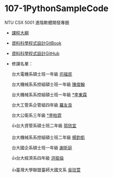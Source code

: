 # 107-1PythonSampleCode
NTU CSX 5001 進階軟體開發專題

- [課程大綱](https://csx.aca.ntu.edu.tw/1071CSX5001_)

- [資料科學程式設計GitBook](https://pecu.gitbooks.io/python_/content/)
- [資料科學程式設計GitHub](https://github.com/NTU-CSX-Project/107-1PythonSampleCode/)

- 修課名單：

    台大電機系碩士班一年級 [司福民](https://github.com/sufferming/csxproject)
    
    台大機械系系控組碩士班一年級 [陳俊翰](https://github.com/Hank421Chen/STASD)
    
    台大機械系系控組碩士班一年級 [*李東霖]()
    
    台大工管系企管組四年級 [羅友良](https://github.com/yuliang1120/91app)
    
    台大公衛系三年級 [*李柏霆]()
    
    :thumbsup:台大資管系碩士班二年級 [郭欣宜](https://github.com/kuosheena2/CSX)
    
    台大機械系系控組碩士班二年級 [楊鈞凱](https://github.com/YangChunKai/NTUCSX2018)
    
    台大國企系碩士班一年級 [謝昕庭](https://github.com/hsiehkl/NTU-CSX-Project)
    
    :thumbsup:台大經濟系四年級 [洪振倫](https://github.com/kevinkevin556/STASD)
    
    :thumbsup:臺灣大學聯盟臺師大國文系 [吳玟萱](https://github.com/chloe8599/NTU-CSX-Project)
    
